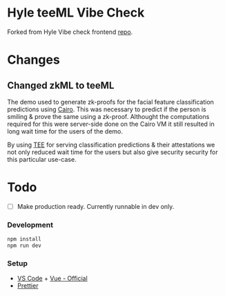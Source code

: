 # Hyle teeML Vibe Check

Forked from Hyle Vibe check frontend [repo](https://github.com/Hyle-org/vibe-check/tree/main/vibe-check-frontend).

# Changes
## Changed zkML to teeML

The demo used to generate zk-proofs for the facial feature classification predictions using [Cairo](https://starkware.co/cairo/). This was necessary to predict if the person is smiling & prove the same using a zk-proof. Althought the computations required for this were server-side done on the Cairo VM it still resulted in long wait time for the users of the demo.

By using [TEE](https://www.marlin.org/ai) for serving classification predictions & their attestations we not only reduced wait time for the users but also give security security for this particular use-case.

# Todo
- [ ] Make production ready. Currently runnable in dev only.

### Development

```bash
npm install
npm run dev
```

### Setup

-   [VS Code](https://code.visualstudio.com/) + [Vue - Official](https://marketplace.visualstudio.com/items?itemName=Vue.volar)
-   [Prettier](https://marketplace.visualstudio.com/items?itemName=esbenp.prettier-vscode)